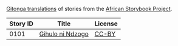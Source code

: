 [Gitonga translations](http://my.africanstorybook.org/language/gitonga) of stories from the [African Storybook Project](http://my.africanstorybook.org).

Story ID | Title | License
-------- | ----- | -------
0101 | [Gihulo ni Ndzogo](http://africanstorybook.org/stories/gihulo-ni-ndzogo) | [CC-BY](https://creativecommons.org/licenses/by/3.0/)

